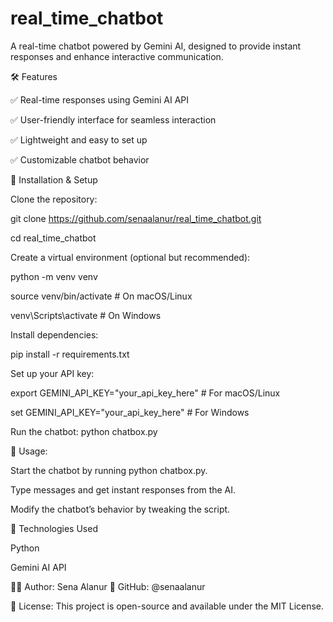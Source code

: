# real_time_chatbot
A real-time chatbot powered by Gemini AI, designed to provide instant responses and enhance interactive communication.

🛠 Features

✅ Real-time responses using Gemini AI API

✅ User-friendly interface for seamless interaction

✅ Lightweight and easy to set up

✅ Customizable chatbot behavior

📌 Installation & Setup

Clone the repository:

git clone https://github.com/senaalanur/real_time_chatbot.git

cd real_time_chatbot

Create a virtual environment (optional but recommended):

python -m venv venv  

source venv/bin/activate  # On macOS/Linux

venv\Scripts\activate  # On Windows

Install dependencies:

pip install -r requirements.txt  


Set up your API key:

export GEMINI_API_KEY="your_api_key_here"  # For macOS/Linux

set GEMINI_API_KEY="your_api_key_here"  # For Windows


Run the chatbot:
python chatbox.py 

📜 Usage:

Start the chatbot by running python chatbox.py.

Type messages and get instant responses from the AI.

Modify the chatbot’s behavior by tweaking the script.


📌 Technologies Used

Python 

Gemini AI API 


👨‍💻 Author:
Sena Alanur
📌 GitHub: @senaalanur


📄 License:
This project is open-source and available under the MIT License.
